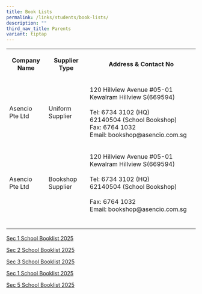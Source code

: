 ```yaml
---
title: Book Lists
permalink: /links/students/book-lists/
description: ""
third_nav_title: Parents
variant: tiptap
---
```

<table style="minWidth: 75px">
<colgroup>
<col>
<col>
<col>
</colgroup>
<tbody>
<tr>
<th rowspan="1" colspan="1">
<p>Company Name</p>
</th>
<th rowspan="1" colspan="1">
<p>Supplier Type</p>
</th>
<th rowspan="1" colspan="1">
<p>Address &amp; Contact No</p>
</th>
</tr>
<tr>
<td rowspan="1" colspan="1">
<p>Asencio Pte Ltd</p>
</td>
<td rowspan="1" colspan="1">
<p>Uniform Supplier</p>
</td>
<td rowspan="1" colspan="1">
<p>120 Hillview Avenue #05-01 Kewalram Hillview S(669594)
<br>
<br>Tel: 6734 3102 (HQ)
<br>62140504 (School Bookshop)
<br>Fax: 6764 1032
<br>Email: bookshop@asencio.com.sg</p>
</td>
</tr>
<tr>
<td rowspan="1" colspan="1">
<p>Asencio Pte Ltd</p>
</td>
<td rowspan="1" colspan="1">
<p>Bookshop Supplier</p>
</td>
<td rowspan="1" colspan="1">
<p>120 Hillview Avenue #05-01 Kewalram Hillview S(669594)
<br>
<br>Tel: 6734 3102 (HQ)
<br>62140504 (School Bookshop)
<br>
<br>Fax: 6764 1032
<br>Email: bookshop@asencio.com.sg</p>
</td>
</tr>
<tr>
<td rowspan="1" colspan="1">
<p></p>
</td>
<td rowspan="1" colspan="1">
<p></p>
</td>
<td rowspan="1" colspan="1">
<p></p>
</td>
</tr>
</tbody>
</table>
<p><a href="/files/Booklist/2025/Broadrick_Secondary_2025_Sec_1.pdf" rel="noopener nofollow" target="_blank">Sec 1 School Booklist 2025</a>
</p>
<p><a href="/files/Booklist/2025/Broadrick_Secondary_2025_Sec_2.pdf" rel="noopener nofollow" target="_blank">Sec 2 School Booklist 2025</a>
</p>
<p><a href="/files/Booklist/2025/Broadrick_Secondary_2025_Sec_3.pdf" rel="noopener nofollow" target="_blank">Sec 3 School Booklist 2025</a>
</p>
<p><a href="/files/Booklist/2025/Broadrick_Secondary_2025_Sec_4.pdf" rel="noopener nofollow" target="_blank">Sec 1 School Booklist 2025</a>
</p>
<p><a href="/files/Booklist/2025/Broadrick_Secondary_2025_Sec_5.pdf" rel="noopener nofollow" target="_blank">Sec 5 School Booklist 2025</a>
</p>